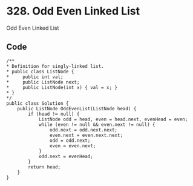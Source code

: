 # 328. Odd Even Linked List
Odd Even Linked List

## Code
    /**
    * Definition for singly-linked list.
    * public class ListNode {
    *     public int val;
    *     public ListNode next;
    *     public ListNode(int x) { val = x; }
    * }
    */
    public class Solution {
        public ListNode OddEvenList(ListNode head) {
            if (head != null) {
                ListNode odd = head, even = head.next, evenHead = even; 
                while (even != null && even.next != null) {
                    odd.next = odd.next.next; 
                    even.next = even.next.next; 
                    odd = odd.next;
                    even = even.next;
                }
                odd.next = evenHead; 
            }
            return head;
        }
    }